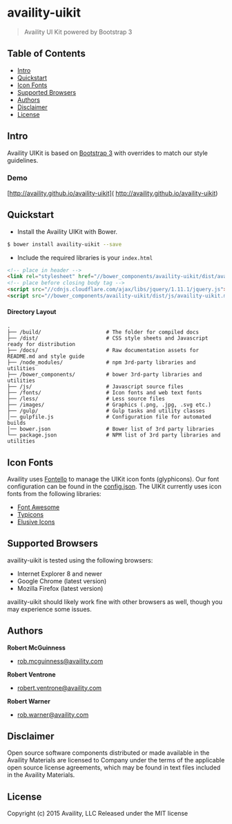 # availity-uikit

> Availity UI Kit powered by Bootstrap 3

## Table of Contents
* [Intro](#intro)
* [Quickstart](#quickstart)
* [Icon Fonts](#icon-fonts)
* [Supported Browsers](#supported-browsers)
* [Authors](#authors)
* [Disclaimer](#disclaimer)
* [License](#license)


## Intro
Availity UIKit is based on [Bootstrap 3](http://getbootstrap.com/) with overrides to match our style guidelines.

### Demo

[http://availity.github.io/availity-uikit]( http://availity.github.io/availity-uikit)


## Quickstart
+ Install the Availity UIKit with Bower.

>
```bash
$ bower install availity-uikit --save
```

+ Include the required libraries is your `index.html`

>
```html
<!-- place in header -->
<link rel="stylesheet" href="//bower_components/availity-uikit/dist/availity-uikit.min.css"/>
<!-- place before closing body tag -->
<script src="//cdnjs.cloudflare.com/ajax/libs/jquery/1.11.1/jquery.js"></script>
<script src="//bower_components/availity-uikit/dist/js/availity-uikit.min.js"></script>
```

#### Directory Layout

>
```
.
├── /build/                     # The folder for compiled docs
├── /dist/                      # CSS style sheets and Javascript ready for distribution
├── /docs/                      # Raw documentation assets for README.md and style guide
├── /node_modules/              # npm 3rd-party libraries and utilities
├── /bower_components/          # bower 3rd-party libraries and utilities
├── /js/                        # Javascript source files
├── /fonts/                     # Icon fonts and web text fonts
├── /less/                      # Less source files
├── /images/                    # Graphics (.png, .jpg, .svg etc.)
├── /gulp/                      # Gulp tasks and utility classes
│── gulpfile.js                 # Configuration file for automated builds
│── bower.json                  # Bower list of 3rd party libraries
└── package.json                # NPM list of 3rd party libraries and utilities
```


## Icon Fonts
Availity uses [Fontello](http://fontello.com/) to manage the UIKit icon fonts (glyphicons).  Our font configuration can be found in the [config.json](./fonts/config.json). The UIKit currently uses icon fonts from the following libraries:

+ [Font Awesome](http://fortawesome.github.io/Font-Awesome/)
+ [Typicons](http://typicons.com/)
+ [Elusive Icons](http://elusiveicons.com/)


## Supported Browsers
availity-uikit is tested using the following browsers:

* Internet Explorer 8 and newer
* Google Chrome (latest version)
* Mozilla Firefox (latest version)

availity-uikit should likely work fine with other browsers as well, though you may experience some issues.


## Authors

**Robert McGuinness**
+ [rob.mcguinness@availity.com](rob.mcguinness@availity.com)

**Robert Ventrone**
+ [robert.ventrone@availity.com](robert.ventrone@availity.com)

**Robert Warner**
+ [rob.warner@availity.com](rob.warner@availity.com)



## Disclaimer
Open source software components distributed or made available in the Availity Materials are licensed to Company under the terms of the applicable open source license agreements, which may be found in text files included in the Availity Materials.


## License
Copyright (c) 2015 Availity, LLC
Released under the MIT license